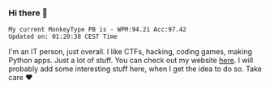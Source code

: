 ### Hi there 👋
<!-- PB START -->
```
My current MonkeyType PB is - WPM:94.21 Acc:97.42
Updated on: 01:20:38 CEST Time
```
<!-- PB END -->
I'm an IT person, just overall. I like CTFs, hacking, coding games, making Python apps. Just a lot of stuff.
You can check out my website [here](https://skill3472.github.io/).
I will probably add some interesting stuff here, when I get the idea to do so. Take care ❤️
